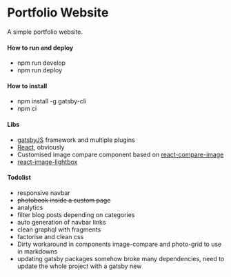 # Portfolio Website

A simple portfolio website.

#### How to run and deploy

* npm run develop
* npm run deploy

#### How to install
* npm install -g gatsby-cli
* npm ci

#### Libs

* [gatsbyJS](gatsbyjs.org) framework and multiple plugins
* [React](reactjs.org/), obviously
* Customised image compare component based on [react-compare-image](https://github.com/junkboy0315/react-compare-image)
* [react-image-lightbox](https://github.com/frontend-collective/react-image-lightbox)

#### Todolist

* responsive navbar
* ~~photobook inside a custom page~~
* analytics
* filter blog posts depending on categories
* auto generation of navbar links
* clean graphql with fragments
* factorise and clean css
* Dirty workaround in components image-compare and photo-grid to use in markdowns
* updating gatsby packages somehow broke many dependencies, need to update the whole project with a gatsby new
